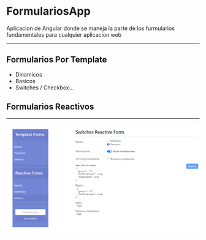 # FormulariosApp

Aplicacion de Angular donde se maneja la parte de los furmularios fundamentales para cualquier aplicacion web

---

##  Formularios Por Template
-   Dinamicos
-   Basicos
-   Switches / Checkbox...

##  Formularios Reactivos


---

![Alt text](src/assets/img-readme.png "FRONTEND")